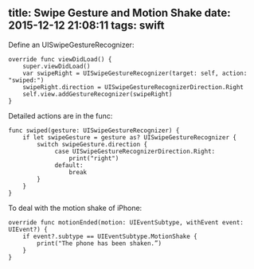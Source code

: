 title: Swipe Gesture and Motion Shake
date: 2015-12-12 21:08:11
tags: swift
---

Define an UISwipeGestureRecognizer:

```
override func viewDidLoad() {
    super.viewDidLoad()
    var swipeRight = UISwipeGestureRecognizer(target: self, action: "swiped:")
    swipeRight.direction = UISwipeGestureRecognizerDirection.Right
    self.view.addGestureRecognizer(swipeRight)
}
```

Detailed actions are in the func:
```
func swiped(gesture: UISwipeGestureRecognizer) {  
    if let swipeGesture = gesture as? UISwipeGestureRecognizer {
        switch swipeGesture.direction {   
             case UISwipeGestureRecognizerDirection.Right: 
                 print("right")
             default:
                 break
        }    
    }
}
```

To deal with the motion shake of iPhone:
```
override func motionEnded(motion: UIEventSubtype, withEvent event: UIEvent?) {
    if event?.subtype == UIEventSubtype.MotionShake {
        print("The phone has been shaken.”)
    }
}
```